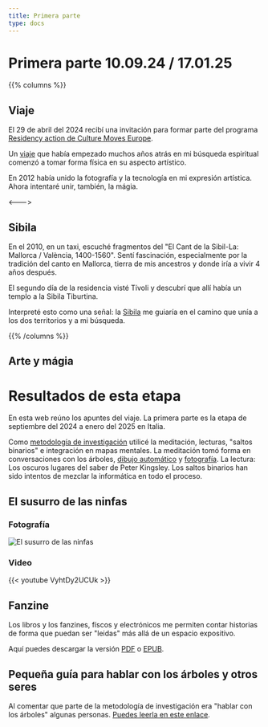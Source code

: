 ```yaml
---
title: Primera parte
type: docs
---
```


# Primera parte 10.09.24 / 17.01.25

{{% columns %}}
## Viaje

El 29 de abril del 2024 recibí una invitación para formar parte del programa [Residency action de Culture Moves Europe](https://culture.ec.europa.eu/creative-europe/creative-europe-culture-strand/culture-moves-europe).

Un [viaje](/docs/journey) que había empezado muchos años atrás en mi búsqueda espiritual comenzó a tomar forma física en su aspecto artístico.

En 2012 había unido la fotografía y la tecnología en mi expresión artística. Ahora intentaré unir, también, la mágia. 

<--->

## Sibila

En el 2010, en un taxi, escuché fragmentos del 
"El Cant de la Sibil-La: Mallorca / València, 1400-1560". Sentí fascinación, especialmente por la tradición del canto 
en Mallorca, tierra de mis ancestros y donde iría a vivir 4 años después.

El segundo día de la residencia visté Tívoli y descubrí que allí había un templo a la Sibila Tiburtina.

Interpreté esto como una señal: la [Sibila](/docs/sibyl) me guiaría en el camino que unía a los dos territorios y a mi búsqueda.

{{% /columns %}}

## Arte y mágia


# Resultados de esta etapa

En esta web reúno los apuntes del viaje. La primera parte es la etapa de septiembre del 2024 a enero del 2025 en Italia.

Como [metodología de investigación](/docs/methodology) utilicé la meditación, lecturas, "saltos binarios" e integración en mapas mentales.
La meditación tomó forma en conversaciones con los árboles, [dibujo automático](/docs/drawing) y [fotografía](/docs/photography). 
La lectura: Los oscuros lugares del saber de Peter Kingsley.
Los saltos binarios han sido intentos de mezclar la informática en todo el proceso.


## El susurro de las ninfas

### Fotografía

![El susurro de las ninfas](/images/X1V45282-Enhanced-SR.jpg)

### Video

{{< youtube VyhtDy2UCUk >}}

## Fanzine

Los libros y los fanzines, físcos y electrónicos me permiten contar historias de forma que puedan ser "leidas" más allá de un espacio expositivo.

Aquí puedes descargar la versión [PDF](/fanzine/Esta_en_todos_nosotros.pdf) o [EPUB](/fanzine/Esta_en_todos_nosotros.epub).

## Pequeña guía para hablar con los árboles y otros seres

Al comentar que parte de la metodología de investigación era "hablar con los árboles" algunas personas.
[Puedes leerla en este enlace](/docs/talking_with_the_trees).




